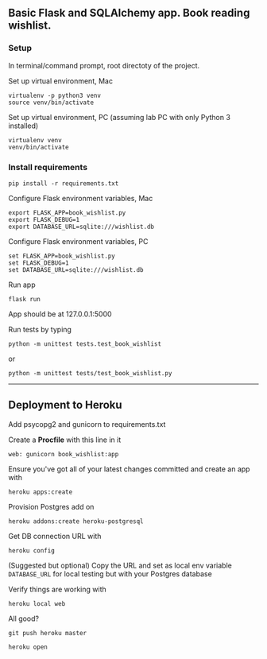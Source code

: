 ## Basic Flask and SQLAlchemy app. Book reading wishlist.

### Setup

In terminal/command prompt, root directoty of the project.

Set up virtual environment, Mac

```
virtualenv -p python3 venv
source venv/bin/activate
```

Set up virtual environment, PC (assuming lab PC with only Python 3 installed)

```
virtualenv venv
venv/bin/activate
```

### Install requirements

```
pip install -r requirements.txt
```

Configure Flask environment variables, Mac

```
export FLASK_APP=book_wishlist.py
export FLASK_DEBUG=1
export DATABASE_URL=sqlite:///wishlist.db
```

Configure Flask environment variables, PC

```
set FLASK_APP=book_wishlist.py
set FLASK_DEBUG=1
set DATABASE_URL=sqlite:///wishlist.db
```

Run app

```
flask run
```

App should be at 127.0.0.1:5000


Run tests by typing

```
python -m unittest tests.test_book_wishlist
```
or
```
python -m unittest tests/test_book_wishlist.py
```

-------------

## Deployment to Heroku

Add psycopg2 and gunicorn to requirements.txt

Create a **Procfile** with this line in it

```
web: gunicorn book_wishlist:app
```

Ensure you've got all of your latest changes committed and create an app with
```
heroku apps:create
```

Provision Postgres add on

```
heroku addons:create heroku-postgresql
```

Get DB connection URL with

```
heroku config
```

(Suggested but optional) Copy the URL and set as local env variable `DATABASE_URL` for local testing but with your Postgres database

Verify things are working with

```
heroku local web
```

All good?

```
git push heroku master
```

```
heroku open
```

